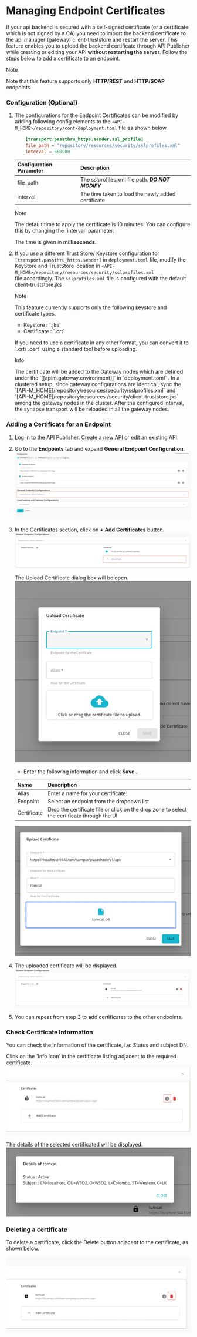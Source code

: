 # Managing Endpoint Certificates

If your api backend is secured with a self-signed certificate (or a certificate which is not signed by a CA) you need to
 import the backend certificate to the api manager (gateway) client-truststore and restart the server. This feature
  enables you to upload the backend certificate through API Publisher while creating or editing your API **without
   restarting the server**. Follow the steps below to add a certificate to an endpoint. 
    
   <html>
        <div class="admonition note">
            <p class="admonition-title">Note</p>
            <p>Note that this feature supports only <b>HTTP/REST</b> and <b>HTTP/SOAP</b> endpoints.
            </p>
        </div> 
   </html>

### Configuration (Optional)

1.  The configurations for the Endpoint Certificates can be modified by adding following config elements to the 
 `<API-M_HOME>/repository/conf/deployment.toml` file as shown below. 
    ``` toml
        [transport.passthru_https.sender.ssl_profile]
        file_path = "repository/resources/security/sslprofiles.xml"
        interval = 600000
    ```
    
    | Configuration Parameter        | Description|
    |-------------|---------------------------------------------------|
    | file_path   | The sslprofiles.xml file path. ***DO NOT MODIFY***|
    | interval    | The time taken to load the newly added certificate|
      

      <html>
          <div class="admonition note">
              <p class="admonition-title">Note</p>
              <p>
                 The default time to apply the certificate is 10 minutes. You can
                 configure this by changing  the  `interval` parameter.
              </p>
              <p>
                The time is given in <b>milliseconds</b>.
              </p>
          </div> 
      </html>

2.  If you use a different Trust Store/ Keystore configuration for `[transport.passthru_https.sender]` in `deployment.toml` file, modify the KeyStore and TrustStore location in
`<API-M_HOME>/repository/resources/security/sslprofiles.xml` file accordingly.  The `sslprofiles.xml` file is configured with the default client-truststore.jks
    
    <html>
      <div class="admonition note">
          <p class="admonition-title">Note</p>
          <p>
            This feature currently supports only the following keystore and certificate types.
          </p>
          <ul>
            <li>Keystore : `.jks`</li>
            <li>Certificate : `.crt`</li>
          </ul>
          <p>
            If you need to use a certificate in any other format, you can convert it to `.crt/ .cert` using a standard
             tool before uploading.
          </p>
      </div> 
    </html>

    <html>
      <div class="admonition info">
          <p class="admonition-title">Info</p>
          <p>
            The certificate will be added to the Gateway nodes which are defined under the
             `[[apim.gateway.environment]]` in `deployment.toml` . 
             In a clustered setup, since gateway configurations are identical, sync the
             `[API-M_HOME]/repository/resources/security/sslprofiles.xml` and `[API-M_HOME]/repository/resources
             /security/client-truststore.jks` among the gateway nodes in the cluster. After the configured interval, the
              synapse transport will be reloaded in all the gateway nodes.
          </p>
      </div> 
    </html>

### Adding a Certificate for an Endpoint

1.  Log in to the API Publisher. [Create a new API](../CreateAPI/create-a-rest-api.md) or edit an existing API.
2.  Go to the **Endpoints** tab and expand **General Endpoint Configuration**. 
    ![Open General Endpoint Configuration](../../../assets/img/Learn/open-general-endpoint-configuration.png)
3.  In the Certificates section, click on **\+ Add Certificates** button.
   ![Click on Add Certificate](../../../assets/img/Learn/click-add-certificate.png)
   
    The Upload Certificate dialog box will be open.
    ![Upload Certificate Dialog](../../../assets/img/Learn/upload-certificate-open.png)

    *  Enter the following information and click **Save** .
    
    | Name        | Description                                                                              |
    |-------------|------------------------------------------------------------------------------------------|
    | Alias       | Enter a name for your certificate.                                                       |
    | Endpoint    | Select an endpoint from the dropdown list                                                |
    | Certificate | Drop the certificate file or click on the drop zone to select the certificate through the UI |

    ![](../../../assets/img/Learn/certificate-inputs-provided.png)

4.  The uploaded certificate will be displayed.
    ![](../../../assets/img/Learn/certificate-added.png)
5.  You can repeat from step 3 to add certificates to the other endpoints.

### Check Certificate Information

You can check the information of the certificate, i.e: Status and subject DN.

Click on the 'Info Icon' in the certificate listing adjacent to the required certificate.
![](../../../assets/img/Learn/certificate-info-click.jpg)

The details of the selected certificated will be displayed.
![](../../../assets/img/Learn/certificate-details.png)

### Deleting a certificate

To delete a certificate, click the Delete button adjacent to the certificate, as shown below.

![](../../../assets/img/Learn/certificate-delete-btn-select.jpg)

